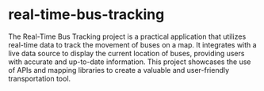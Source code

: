 # real-time-bus-tracking

The Real-Time Bus Tracking project is a practical application that utilizes real-time data to track the movement of buses on a map. It integrates with a live data source to display the current location of buses, providing users with accurate and up-to-date information. This project showcases the use of APIs and mapping libraries to create a valuable and user-friendly transportation tool.
